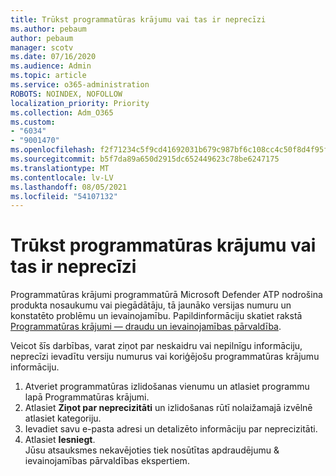 ```yaml
---
title: Trūkst programmatūras krājumu vai tas ir neprecīzi
ms.author: pebaum
author: pebaum
manager: scotv
ms.date: 07/16/2020
ms.audience: Admin
ms.topic: article
ms.service: o365-administration
ROBOTS: NOINDEX, NOFOLLOW
localization_priority: Priority
ms.collection: Adm_O365
ms.custom:
- "6034"
- "9001470"
ms.openlocfilehash: f2f71234c5f9cd41692031b679c987bf6c108cc4c50f8d4f95f72da42fea73c7
ms.sourcegitcommit: b5f7da89a650d2915dc652449623c78be6247175
ms.translationtype: MT
ms.contentlocale: lv-LV
ms.lasthandoff: 08/05/2021
ms.locfileid: "54107132"
---
```

# <a name="software-inventory-is-missing-or-inaccurate"></a>Trūkst programmatūras krājumu vai tas ir neprecīzi

Programmatūras krājumi programmatūrā Microsoft Defender ATP nodrošina produkta nosaukumu vai piegādātāju, tā jaunāko versijas numuru un konstatēto problēmu un ievainojamību. Papildinformāciju skatiet rakstā [Programmatūras krājumi — draudu un ievainojamības pārvaldība](/windows/security/threat-protection/microsoft-defender-atp/tvm-software-inventory).

Veicot šīs darbības, varat ziņot par neskaidru vai nepilnīgu informāciju, neprecīzi ievadītu versiju numurus vai koriģējošu programmatūras krājumu informāciju.  

1. Atveriet programmatūras izlidošanas vienumu un atlasiet programmu lapā Programmatūras krājumi.
2. Atlasiet **Ziņot par neprecizitāti** un izlidošanas rūtī nolaižamajā izvēlnē atlasiet kategoriju.
3. Ievadiet savu e-pasta adresi un detalizēto informāciju par neprecizitāti.
4. Atlasiet **Iesniegt**.</br>
    Jūsu atsauksmes nekavējoties tiek nosūtītas apdraudējumu & ievainojamības pārvaldības ekspertiem.